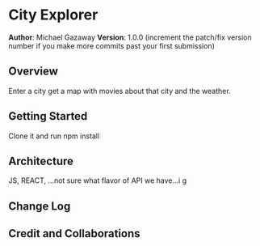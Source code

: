 # City Explorer

**Author**: Michael Gazaway
**Version**: 1.0.0 (increment the patch/fix version number if you make more commits past your first submission)

## Overview
Enter a city get a map with movies about that city and the weather. 

## Getting Started
Clone it and run npm install

## Architecture
JS, REACT, ...not sure what flavor of API we have...i g

## Change Log
<!-- Use this area to document the iterative changes made to your application as each feature is successfully implemented. Use time stamps. Here's an example:

01-01-2001 4:59pm - Application now has a fully-functional express server, with a GET route for the location resource. -->

## Credit and Collaborations
<!-- Give credit (and a link) to other people or resources that helped you build this application. -->